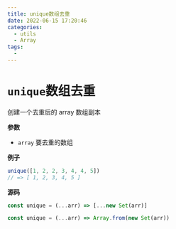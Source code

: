 ```yaml
---
title: unique数组去重
date: 2022-06-15 17:20:46
categories: 
  - utils
  - Array
tags: 
  - 
---
```

# `unique`数组去重

创建一个去重后的 array 数组副本

**参数**

- `array` 要去重的数组

**例子**

```js
unique([1, 2, 2, 3, 4, 4, 5])
// => [ 1, 2, 3, 4, 5 ]
```

**源码**

```js
const unique = (...arr) => [...new Set(arr)]

const unique = (...arr) => Array.from(new Set(arr))
```
